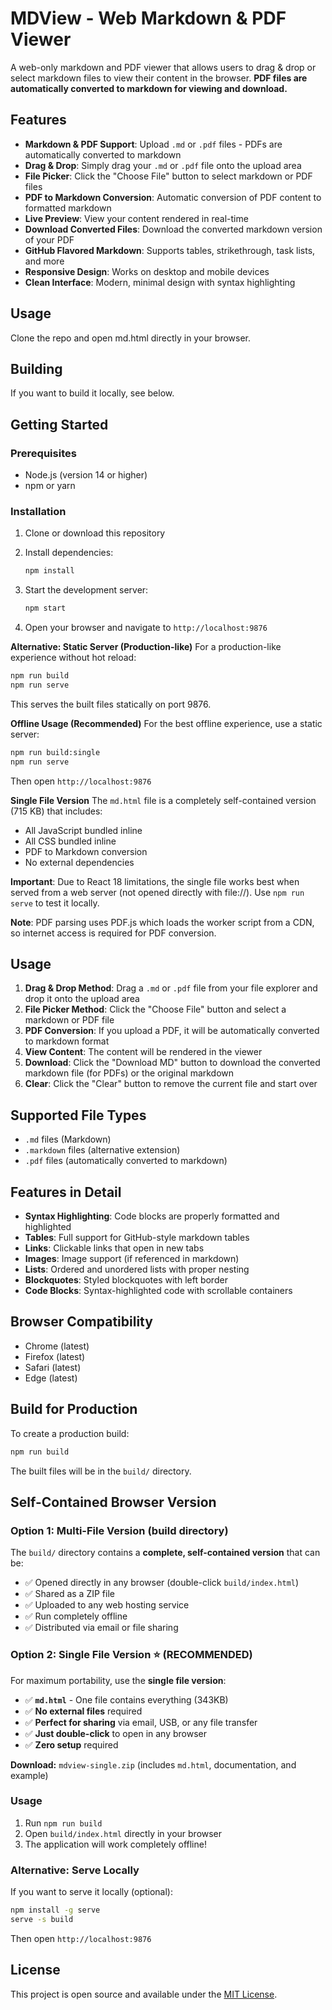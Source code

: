 # MDView - Web Markdown & PDF Viewer

A web-only markdown and PDF viewer that allows users to drag & drop or select markdown files to view their content in the browser. 
**PDF files are automatically converted to markdown for viewing and download.**

## Features

- **Markdown & PDF Support**: Upload `.md` or `.pdf` files - PDFs are automatically converted to markdown
- **Drag & Drop**: Simply drag your `.md` or `.pdf` file onto the upload area
- **File Picker**: Click the "Choose File" button to select markdown or PDF files
- **PDF to Markdown Conversion**: Automatic conversion of PDF content to formatted markdown
- **Live Preview**: View your content rendered in real-time
- **Download Converted Files**: Download the converted markdown version of your PDF
- **GitHub Flavored Markdown**: Supports tables, strikethrough, task lists, and more
- **Responsive Design**: Works on desktop and mobile devices
- **Clean Interface**: Modern, minimal design with syntax highlighting

## Usage
Clone the repo and open md.html directly in your browser.

## Building
If you want to build it locally, see below.

## Getting Started
### Prerequisites

- Node.js (version 14 or higher)
- npm or yarn

### Installation

1. Clone or download this repository
2. Install dependencies:
   ```bash
   npm install
   ```

3. Start the development server:
   ```bash
   npm start
   ```

4. Open your browser and navigate to `http://localhost:9876`

**Alternative: Static Server (Production-like)**
For a production-like experience without hot reload:
```bash
npm run build
npm run serve
```
This serves the built files statically on port 9876.

**Offline Usage (Recommended)**
For the best offline experience, use a static server:
```bash
npm run build:single
npm run serve
```
Then open `http://localhost:9876`

**Single File Version**
The `md.html` file is a completely self-contained version (715 KB) that includes:
- All JavaScript bundled inline
- All CSS bundled inline
- PDF to Markdown conversion
- No external dependencies

**Important**: Due to React 18 limitations, the single file works best when served from a web server (not opened directly with file://). Use `npm run serve` to test it locally.

**Note**: PDF parsing uses PDF.js which loads the worker script from a CDN, so internet access is required for PDF conversion.

## Usage

1. **Drag & Drop Method**: Drag a `.md` or `.pdf` file from your file explorer and drop it onto the upload area
2. **File Picker Method**: Click the "Choose File" button and select a markdown or PDF file
3. **PDF Conversion**: If you upload a PDF, it will be automatically converted to markdown format
4. **View Content**: The content will be rendered in the viewer
5. **Download**: Click the "Download MD" button to download the converted markdown file (for PDFs) or the original markdown
6. **Clear**: Click the "Clear" button to remove the current file and start over

## Supported File Types

- `.md` files (Markdown)
- `.markdown` files (alternative extension)
- `.pdf` files (automatically converted to markdown)

## Features in Detail

- **Syntax Highlighting**: Code blocks are properly formatted and highlighted
- **Tables**: Full support for GitHub-style markdown tables
- **Links**: Clickable links that open in new tabs
- **Images**: Image support (if referenced in markdown)
- **Lists**: Ordered and unordered lists with proper nesting
- **Blockquotes**: Styled blockquotes with left border
- **Code Blocks**: Syntax-highlighted code with scrollable containers

## Browser Compatibility

- Chrome (latest)
- Firefox (latest)
- Safari (latest)
- Edge (latest)

## Build for Production

To create a production build:

```bash
npm run build
```

The built files will be in the `build/` directory.

## Self-Contained Browser Version

### Option 1: Multi-File Version (build directory)
The `build/` directory contains a **complete, self-contained version** that can be:

- ✅ Opened directly in any browser (double-click `build/index.html`)
- ✅ Shared as a ZIP file
- ✅ Uploaded to any web hosting service
- ✅ Run completely offline
- ✅ Distributed via email or file sharing

### Option 2: Single File Version ⭐ (RECOMMENDED)
For maximum portability, use the **single file version**:

- ✅ **`md.html`** - One file contains everything (343KB)
- ✅ **No external files** required
- ✅ **Perfect for sharing** via email, USB, or any file transfer
- ✅ **Just double-click** to open in any browser
- ✅ **Zero setup** required

**Download:** `mdview-single.zip` (includes `md.html`, documentation, and example)

### Usage

1. Run `npm run build`
2. Open `build/index.html` directly in your browser
3. The application will work completely offline!

### Alternative: Serve Locally

If you want to serve it locally (optional):

```bash
npm install -g serve
serve -s build
```

Then open `http://localhost:9876`

## License

This project is open source and available under the [MIT License](LICENSE).
